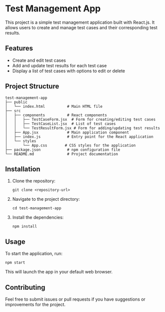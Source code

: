# Test Management App

This project is a simple test management application built with React.js. It allows users to create and manage test cases and their corresponding test results.

## Features

- Create and edit test cases
- Add and update test results for each test case
- Display a list of test cases with options to edit or delete

## Project Structure

```
test-management-app
├── public
│   └── index.html          # Main HTML file
├── src
│   ├── components          # React components
│   │   ├── TestCaseForm.jsx  # Form for creating/editing test cases
│   │   ├── TestCaseList.jsx  # List of test cases
│   │   └── TestResultForm.jsx # Form for adding/updating test results
│   ├── App.jsx             # Main application component
│   ├── index.js            # Entry point for the React application
│   └── styles
│       └── App.css        # CSS styles for the application
├── package.json            # npm configuration file
└── README.md               # Project documentation
```

## Installation

1. Clone the repository:
   ```
   git clone <repository-url>
   ```
2. Navigate to the project directory:
   ```
   cd test-management-app
   ```
3. Install the dependencies:
   ```
   npm install
   ```

## Usage

To start the application, run:
```
npm start
```
This will launch the app in your default web browser.

## Contributing

Feel free to submit issues or pull requests if you have suggestions or improvements for the project.